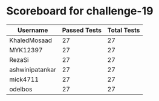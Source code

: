 # Scoreboard for challenge-19
| Username   | Passed Tests | Total Tests |
|------------|--------------|-------------|
| KhaledMosaad | 27 | 27 |
| MYK12397 | 27 | 27 |
| RezaSi | 27 | 27 |
| ashwinipatankar | 27 | 27 |
| mick4711 | 27 | 27 |
| odelbos | 27 | 27 |
